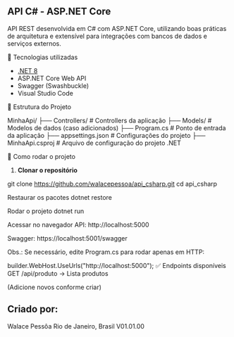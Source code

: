 API C# - ASP.NET Core
---------------------

API REST desenvolvida em C# com ASP.NET Core, utilizando boas práticas de arquitetura e extensível para integrações com bancos de dados e serviços externos.

🚀 Tecnologias utilizadas

- [.NET 8](https://dotnet.microsoft.com/en-us/download)
- ASP.NET Core Web API
- Swagger (Swashbuckle)
- Visual Studio Code

📁 Estrutura do Projeto

MinhaApi/
├── Controllers/ # Controllers da aplicação
├── Models/ # Modelos de dados (caso adicionados)
├── Program.cs # Ponto de entrada da aplicação
├── appsettings.json # Configurações do projeto
├── MinhaApi.csproj # Arquivo de configuração do projeto .NET

🔧 Como rodar o projeto

1. **Clonar o repositório**

git clone https://github.com/walacepessoa/api_csharp.git
cd api_csharp

Restaurar os pacotes
dotnet restore

Rodar o projeto
dotnet run

Acessar no navegador
API: http://localhost:5000

Swagger: https://localhost:5001/swagger

Obs.: Se necessário, edite Program.cs para rodar apenas em HTTP:

builder.WebHost.UseUrls("http://localhost:5000");
✅ Endpoints disponíveis
GET /api/produto → Lista produtos

(Adicione novos conforme criar)

Criado por:
-----------
Walace Pessôa Rio de Janeiro, Brasil V01.01.00
